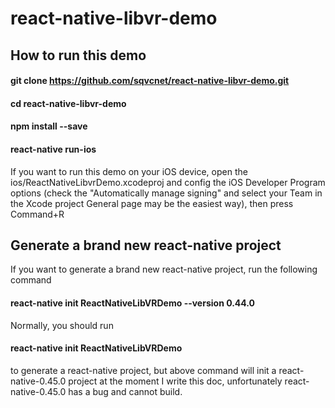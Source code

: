 # react-native-libvr-demo

## How to run this demo
#### git clone https://github.com/sqvcnet/react-native-libvr-demo.git

#### cd react-native-libvr-demo

#### npm install --save

#### react-native run-ios

If you want to run this demo on your iOS device, open the ios/ReactNativeLibvrDemo.xcodeproj and config the iOS Developer Program options (check the "Automatically manage signing" and select your Team in the Xcode project General page may be the easiest way), then press Command+R 

## Generate a brand new react-native project
If you want to generate a brand new react-native project, run the following command
#### react-native init ReactNativeLibVRDemo --version 0.44.0
Normally, you should run 
#### react-native init ReactNativeLibVRDemo
to generate a react-native project, but above command will init a react-native-0.45.0 project at the moment I write this doc, unfortunately react-native-0.45.0 has a bug and cannot build.
